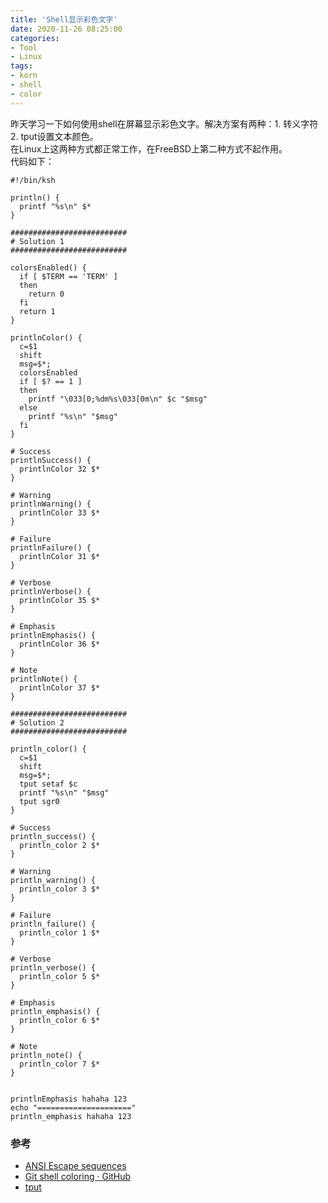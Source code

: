 ```yaml
---
title: 'Shell显示彩色文字'
date: 2020-11-26 08:25:00
categories: 
- Tool
- Linux
tags: 
- korn
- shell
- color
---
```


昨天学习一下如何使用shell在屏幕显示彩色文字。解决方案有两种：1. 转义字符 2. tput设置文本颜色。  
在Linux上这两种方式都正常工作，在FreeBSD上第二种方式不起作用。  
代码如下：  

```
#!/bin/ksh

println() {
  printf "%s\n" $*
}

##########################
# Solution 1
##########################

colorsEnabled() {
  if [ $TERM == 'TERM' ]
  then
    return 0
  fi
  return 1
}

printlnColor() {
  c=$1
  shift
  msg=$*;
  colorsEnabled
  if [ $? == 1 ]
  then
    printf "\033[0;%dm%s\033[0m\n" $c "$msg"
  else
    printf "%s\n" "$msg"
  fi
}

# Success
printlnSuccess() {
  printlnColor 32 $*
}

# Warning
printlnWarning() {
  printlnColor 33 $*
}

# Failure
printlnFailure() {
  printlnColor 31 $*
}

# Verbose
printlnVerbose() {
  printlnColor 35 $*
}

# Emphasis
printlnEmphasis() {
  printlnColor 36 $*
}

# Note
printlnNote() {
  printlnColor 37 $*
}

##########################
# Solution 2
##########################

println_color() {
  c=$1
  shift
  msg=$*;
  tput setaf $c
  printf "%s\n" "$msg"
  tput sgr0
}

# Success
println_success() {
  println_color 2 $*
}

# Warning
println_warning() {
  println_color 3 $*
}

# Failure
println_failure() {
  println_color 1 $*
}

# Verbose
println_verbose() {
  println_color 5 $*
}

# Emphasis
println_emphasis() {
  println_color 6 $*
}

# Note
println_note() {
  println_color 7 $*
}


printlnEmphasis hahaha 123
echo "====================="
println_emphasis hahaha 123
```

### 参考

* [ANSI Escape sequences](http://ascii-table.com/ansi-escape-sequences.php)  
* [Git shell coloring · GitHub](https://gist.github.com/vratiu/9780109)  
* [tput](http://linuxcommand.org/lc3_adv_tput.php)  